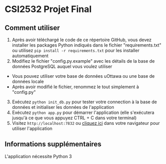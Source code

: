 # CSI2532 Projet Final

## Comment utiliser
1. Après avoir téléchargé le code de ce répertoire GitHub, vous devez installer les packages Python indiqués dans le fichier "requirements.txt" ou utilisez `pip install -r requirements.txt` pour les installer automatiquement
2. Modifiez le fichier "config.py.example" avec les détails de la base de données PostgreSQL auquel vous voulez utiliser
  * Vous pouvez utiliser votre base de données uOttawa ou une base de données locale
  * Après avoir modifié le fichier, renommez le tout simplement à "config.py"
3. Exécutez `python init_db.py` pour tester votre connection à la base de données et initialiser les données de l'application
4. Exécutez `python app.py` pour démarrer l'application (elle s'exécutera jusqu'à ce que vous appuyez CTRL + C dans votre terminal)
5. Visitez `http://localhost:7832` ou [cliquez ici](http://localhost:7832) dans votre navigateur pour utiliser l'application

## Informations supplémentaires
L'application nécessite Python 3

